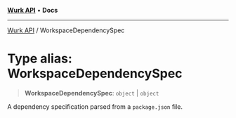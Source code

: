 [**Wurk API**](../README.md) • **Docs**

***

[Wurk API](../README.md) / WorkspaceDependencySpec

# Type alias: WorkspaceDependencySpec

> **WorkspaceDependencySpec**: `object` \| `object`

A dependency specification parsed from a `package.json` file.
